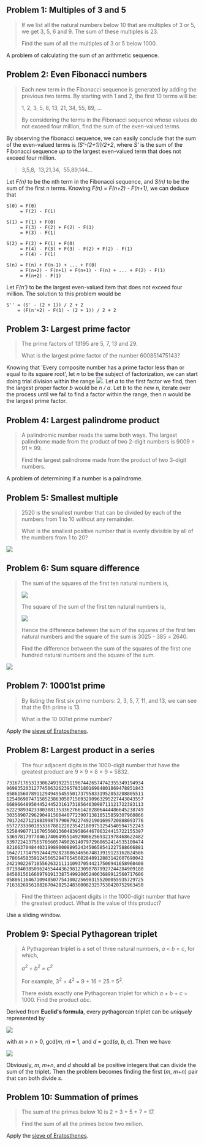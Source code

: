 ## Problem 1: Multiples of 3 and 5
> If we list all the natural numbers below 10 that are multiples of 3 or 5, we get 3, 5, 6 and 9. The sum of these multiples is 23.
>
> Find the sum of all the multiples of 3 or 5 below 1000.

A problem of calculating the sum of an arithmetic sequence.

## Problem 2: Even Fibonacci numbers
> Each new term in the Fibonacci sequence is generated by adding the previous two terms. By starting with 1 and 2, the first 10 terms will be:
>
> 1, 2, 3, 5, 8, 13, 21, 34, 55, 89, ...
>
> By considering the terms in the Fibonacci sequence whose values do not exceed four million, find the sum of the even-valued terms.

By observing the fibonacci sequence, we can easily conclude that the sum of the even-valued terms is *(S'-(2+1))/2+2*, where *S'* is the sum of the Fibonacci sequence up to the largest even-valued term that does not exceed four million.

> 3,5,8,&nbsp;&nbsp;13,21,34,&nbsp;&nbsp;55,89,144...

Let *F(n)* to be the nth term in the Fibonacci sequence, and *S(n)* to be the sum of the first n terms. Knowing *F(n) = F(n+2) - F(n+1)*, we can deduce that

```
S(0) = F(0)
     = F(2) - F(1)

S(1) = F(1) + F(0)
     = F(3) - F(2) + F(2) - F(1)
     = F(3) - F(1)

S(2) = F(2) + F(1) + F(0)
     = F(4) - F(3) + F(3) - F(2) + F(2) - F(1)
     = F(4) - F(1)

S(n) = F(n) + F(n-1) + ... + F(0)
     = F(n+2) - F(n+1) + F(n+1) - F(n) + ... + F(2) - F(1)
     = F(n+2) - F(1)
```

Let *F(n')* to be the largest even-valued item that does not exceed four million. The solution to this problem would be

```
S'' = (S' - (2 + 1)) / 2 + 2
    = (F(n'+2) - F(1) - (2 + 1)) / 2 + 2
```

## Problem 3: Largest prime factor
> The prime factors of 13195 are 5, 7, 13 and 29.
>
> What is the largest prime factor of the number 600851475143?

Knowing that 'Every composite number has a prime factor less than or equal to its square root', let *n* to be the subject of factorization, we can start doing trial division within the range <img src="https://render.githubusercontent.com/render/math?math=[3,\sqrt{n}]">. Let *a* to the first factor we find, then the largest proper factor *b* would be *n / a*. Let *b* to the new *n*, iterate over the process until we fail to find a factor within the range, then *n* would be the largest prime factor.

## Problem 4: Largest palindrome product
> A palindromic number reads the same both ways. The largest palindrome made from the product of two 2-digit numbers is 9009 = 91 × 99.
>
> Find the largest palindrome made from the product of two 3-digit numbers.

A problem of determining if a number is a palindrome.

## Problem 5: Smallest multiple
> 2520 is the smallest number that can be divided by each of the numbers from 1 to 10 without any remainder.
>
> What is the smallest positive number that is evenly divisible by all of the numbers from 1 to 20?

<img src="https://render.githubusercontent.com/render/math?math=lcm(a,b)=\frac{a \cdot b}{gcd(a,b)}">

## Problem 6: Sum square difference
> The sum of the squares of the first ten natural numbers is,
>
> <img src="https://render.githubusercontent.com/render/math?math=1^2 %2B 2^2 %2B ... %2B 10^2 = 385">
>
> The square of the sum of the first ten natural numbers is,
>
> <img src="https://render.githubusercontent.com/render/math?math=(1 %2B 2 %2B ... %2B 10)^2 = 55^2 = 3025">
>
> Hence the difference between the sum of the squares of the first ten natural numbers and the square of the sum is 3025 - 385 = 2640.
>
> Find the difference between the sum of the squares of the first one hundred natural numbers and the square of the sum.

<img src="https://render.githubusercontent.com/render/math?math=D_n=S_{n}^2-r_{2}(n)=\big(\frac{n(n%2B1)}{2}\big)^2-\frac{n(n%2B1)(2n%2B1)}{6}">

## Problem 7: 10001st prime
> By listing the first six prime numbers: 2, 3, 5, 7, 11, and 13, we can see that the 6th prime is 13.
>
> What is the 10 001st prime number?

Apply the [sieve of Eratosthenes](https://en.wikipedia.org/wiki/Sieve_of_Eratosthenes).

## Problem 8: Largest product in a series
> The four adjacent digits in the 1000-digit number that have the greatest product are 9 × 9 × 8 × 9 = 5832.

```
73167176531330624919225119674426574742355349194934
96983520312774506326239578318016984801869478851843
85861560789112949495459501737958331952853208805511
12540698747158523863050715693290963295227443043557
66896648950445244523161731856403098711121722383113
62229893423380308135336276614282806444486645238749
30358907296290491560440772390713810515859307960866
70172427121883998797908792274921901699720888093776
65727333001053367881220235421809751254540594752243
52584907711670556013604839586446706324415722155397
53697817977846174064955149290862569321978468622482
83972241375657056057490261407972968652414535100474
82166370484403199890008895243450658541227588666881
16427171479924442928230863465674813919123162824586
17866458359124566529476545682848912883142607690042
24219022671055626321111109370544217506941658960408
07198403850962455444362981230987879927244284909188
84580156166097919133875499200524063689912560717606
05886116467109405077541002256983155200055935729725
71636269561882670428252483600823257530420752963450
```

> Find the thirteen adjacent digits in the 1000-digit number that have the greatest product. What is the value of this product?

Use a sliding window.

## Problem 9: Special Pythagorean triplet
> A Pythagorean triplet is a set of three natural numbers, *a* < *b* < *c*, for which,
>
> *a<sup>2</sup> + b<sup>2</sup> = c<sup>2</sup>*
>
> For example, 3<sup>2</sup> + 4<sup>2</sup> = 9 + 16 = 25 = 5<sup>2</sup>.
>
> There exists exactly one Pythagorean triplet for which *a* + *b* + *c* = 1000.
> Find the product *abc*.

Derived from **Euclid's formula**, every pythagorean triplet can be *uniquely* represented by

<img src="https://render.githubusercontent.com/render/math?math=a=(m^2-n^2) \cdot d, b=2mn \cdot d, c=(m^2 %2B n^2) \cdot d">

with *m* > *n* > 0, gcd(*m*, *n*) = 1, and *d* = gcd(*a*, *b*, *c*). Then we have

<img src="https://render.githubusercontent.com/render/math?math=s=a %2B b %2B c=2m \cdot (m %2B n) \cdot d">

Obviously, *m*, *m*+*n*, and *d* should all be positive integers that can divide the sum of the triplet. Then the problem becomes finding the first (*m*, *m*+*n*) pair that can both divide *s*.

## Problem 10: Summation of primes
> The sum of the primes below 10 is 2 + 3 + 5 + 7 = 17.
>
> Find the sum of all the primes below two million.

Apply the [sieve of Eratosthenes](https://en.wikipedia.org/wiki/Sieve_of_Eratosthenes).
